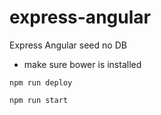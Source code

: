 # express-angular
Express Angular seed no DB

- make sure bower is installed

`npm run deploy`

`npm run start`

